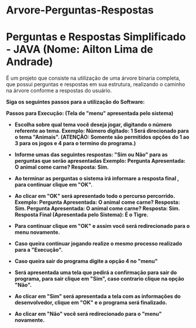 # Arvore-Perguntas-Respostas
# Perguntas e Respostas Simplificado - JAVA (Nome: Ailton Lima de Andrade)

É um projeto que consiste na utilização de uma árvore binaria completa, que possui perguntas e respostas em sua estrutura,
realizando o caminho na árvore conforme a respostas do usuário.

<b>Siga os seguintes passos para a utilização do Software:<b>

Passos para Execução:
(Tela de "menu" apresentada pelo sistema)
- Escolha sobre qual tema você deseja jogar, digitando o número referente ao tema.
Exemplo: Número digitado: 1
	 Será direcionado para o tema "Animais".
	 (ATENÇÃO: Somente são permitidos opções do 1 ao 3 para os jogos e 4 para o termino do programa.)

- Informe umas das seguintes respostas: "Sim ou Não" para as perguntas que serão apresentadas
Exemplo: Pergunta Apresentada: O animal come carne?
	 Resposta: Sim.

- Ao terminar as perguntas o sistema irá informare a resposta final , para continuar clique em "OK".
- Ao clicar em "OK" será apresentado todo o percurso percorrido.
Exemplo: Pergunta Apresentada: O animal come carne?
	 Resposta: Sim.
	 Pergunta Apresentada: O animal come carne?
	 Resposta: Sim.
	 Resposta Final (Apresentada pelo Sistema): É o Tigre.

- Para continuar clique em "OK" e assim você será redirecionado para o menu novamente.
- Caso queira continuar jogando realize o mesmo processo realizado para a "Execução".
- Caso queira sair do programa digite a opção 4 no "menu"
- Será apresentada uma tela que pedirá a confirmação para sair do programa, para sair clique em "Sim", 
caso contrario clique na opção "Não".
- Ao clicar em "Sim" será apresentada a tela com as informações do desenvolvedor, clique em "OK" e o programa será finalizado.
- Ao clicar em "Não" você será redirecionado para o "menu" novamente.
